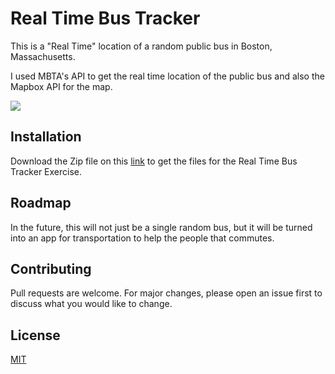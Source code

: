 # Real Time Bus Tracker

This is a "Real Time" location of a random public bus in
Boston, Massachusetts.

I used MBTA's API to get the real time location of the public bus and also the Mapbox API for the map. 

<img src="https://media.giphy.com/media/S7w7bcQeAketHtE7P8/giphy.gif">

## Installation

Download the Zip file on this [link](https://github.com/jobdecrypt/Real-Time-Bus-Tracker/archive/refs/heads/main.zip) to get the files for the Real Time Bus Tracker Exercise.

## Roadmap

In the future, this will not just be a single random bus, but it will be turned into an app for transportation to help the people that commutes.

## Contributing

Pull requests are welcome. For major changes, please open an issue first to discuss what you would like to change.

## License

[MIT](./LICENSE)
